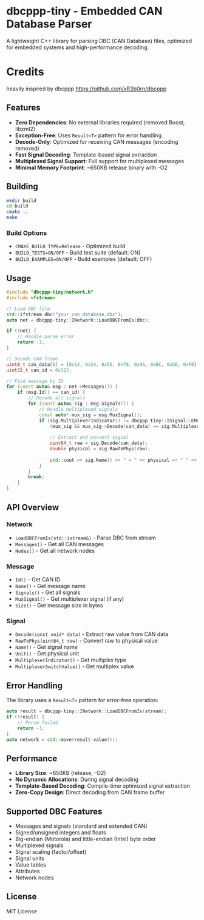 # dbcppp-tiny - Embedded CAN Database Parser

A lightweight C++ library for parsing DBC (CAN Database) files, optimized for embedded systems and high-performance decoding.

# Credits
heavily inspired by dbcppp https://github.com/xR3b0rn/dbcppp

## Features

- **Zero Dependencies**: No external libraries required (removed Boost, libxml2)
- **Exception-Free**: Uses `Result<T>` pattern for error handling
- **Decode-Only**: Optimized for receiving CAN messages (encoding removed)
- **Fast Signal Decoding**: Template-based signal extraction
- **Multiplexed Signal Support**: Full support for multiplexed messages
- **Minimal Memory Footprint**: ~650KB release binary with -O2

## Building

```bash
mkdir build
cd build
cmake ..
make
```

### Build Options

- `CMAKE_BUILD_TYPE=Release` - Optimized build
- `BUILD_TESTS=ON/OFF` - Build test suite (default: ON)
- `BUILD_EXAMPLES=ON/OFF` - Build examples (default: OFF)

## Usage

```cpp
#include "dbcppp-tiny/network.h"
#include <fstream>

// Load DBC file
std::ifstream dbc("your_can_database.dbc");
auto net = dbcppp-tiny::INetwork::LoadDBCFromIs(dbc);

if (!net) {
    // Handle parse error
    return -1;
}

// Decode CAN frame
uint8_t can_data[8] = {0x12, 0x34, 0x56, 0x78, 0x9A, 0xBC, 0xDE, 0xF0};
uint32_t can_id = 0x123;

// Find message by ID
for (const auto& msg : net->Messages()) {
    if (msg.Id() == can_id) {
        // Decode all signals
        for (const auto& sig : msg.Signals()) {
            // Handle multiplexed signals
            const auto* mux_sig = msg.MuxSignal();
            if (sig.MultiplexerIndicator() != dbcppp-tiny::ISignal::EMultiplexer::MuxValue ||
                (mux_sig && mux_sig->Decode(can_data) == sig.MultiplexerSwitchValue())) {
                
                // Extract and convert signal
                uint64_t raw = sig.Decode(can_data);
                double physical = sig.RawToPhys(raw);
                
                std::cout << sig.Name() << " = " << physical << " " << sig.Unit() << "\n";
            }
        }
        break;
    }
}
```

## API Overview

### Network
- `LoadDBCFromIs(std::istream&)` - Parse DBC from stream
- `Messages()` - Get all CAN messages
- `Nodes()` - Get all network nodes

### Message
- `Id()` - Get CAN ID
- `Name()` - Get message name
- `Signals()` - Get all signals
- `MuxSignal()` - Get multiplexer signal (if any)
- `Size()` - Get message size in bytes

### Signal
- `Decode(const void* data)` - Extract raw value from CAN data
- `RawToPhys(uint64_t raw)` - Convert raw to physical value
- `Name()` - Get signal name
- `Unit()` - Get physical unit
- `MultiplexerIndicator()` - Get multiplex type
- `MultiplexerSwitchValue()` - Get multiplex value

## Error Handling

The library uses a `Result<T>` pattern for error-free operation:

```cpp
auto result = dbcppp-tiny::INetwork::LoadDBCFromIs(stream);
if (!result) {
    // Parse failed
    return -1;
}
auto network = std::move(result.value());
```

## Performance

- **Library Size**: ~650KB (release, -O2)
- **No Dynamic Allocations**: During signal decoding
- **Template-Based Decoding**: Compile-time optimized signal extraction
- **Zero-Copy Design**: Direct decoding from CAN frame buffer

## Supported DBC Features

- Messages and signals (standard and extended CAN)
- Signed/unsigned integers and floats
- Big-endian (Motorola) and little-endian (Intel) byte order
- Multiplexed signals
- Signal scaling (factor/offset)
- Signal units
- Value tables
- Attributes
- Network nodes

## License

MIT License
